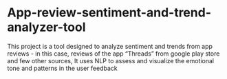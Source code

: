 # App-review-sentiment-and-trend-analyzer-tool
This project is a tool designed to analyze sentiment and trends from app reviews - in this case, reviews of the app “Threads” from google play store and few other sources, It uses NLP to assess and visualize the emotional tone and patterns in the user feedback
